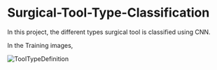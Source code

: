 # Surgical-Tool-Type-Classification
In this project, the different types surgical tool is classified using CNN. 

In the Training images, 

![ToolTypeDefinition](https://user-images.githubusercontent.com/32570071/54871230-28c41500-4db1-11e9-80ff-bca41f4caf40.PNG)

